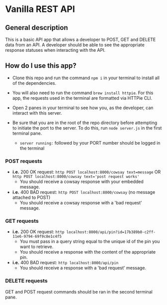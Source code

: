 # Vanilla REST API

## General description

This is a basic API app that allows a developer to POST, GET and DELETE data from an API. A developer should be able to see the appropriate response statuses when interacting with the API.

## How do I use this app?

* Clone this repo and run the command `npm i` in your terminal to install all of the dependencies.

* You will also need to run the command `brew install httpie`. For this app, the requests used in the terminal are formatted via HTTPie CLI.

* Open 2 panes in your terminal to see how you, as the developer, can interact with this server.

* Be sure that you are in the root of the repo directory before attempting to initiate the port to the server. To do this, run `node server.js` in the first terminal pane.
  * `server running:` followed by your PORT number should be logged in the terminal


### POST requests
  * **i.e.** 200 OK request: `http POST localhost:8000/cowsay text=message` OR `http POST localhost:8000/cowsay text='post request works'`
    * You should receive a cowsay response with your embedded message.
  * **i.e.** 400 BAD request: `http POST localhost:8000/cowsay` (no message attached to POST)
    * You should receive a cowsay response with a 'bad request' message.

### GET requests
  * **i.e.** 200 OK request: `http localhost:8000/api/pin?id=17b389b0-c2ff-11e6-9794-69f9c8e1c4f5`
    * You must pass in a query string equal to the unique id of the pin you want to retrieve.
    * You should receive a response with the content of the appropriate pin.
  * **i.e.** 400 BAD request: `http localhost:8000/api/pin`
    * You should receive a response with a 'bad request' message.

### DELETE requests

GET and POST request commands should be ran in the second terminal pane.
